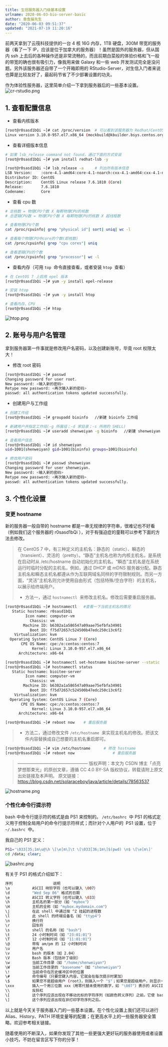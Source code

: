 ```yaml
---
title: 生信服务器入门级基本设置
urlname: 2020-06-03-bio-server-basic
author: 章鱼猫先生
date: "2020-06-03 09:51:37"
updated: "2021-07-19 11:20:16"
---
```


前两天拿到了云筏科技提供的一台 4 核 16G 内存，1TB 硬盘，300M 带宽的服务器（看了一下 IP，应该是位于加拿大的服务器）！虽然是国外的服务器，但从国内 ssh 上去后的各种操作还是非常流畅的，而且前期白菜般的体验价格和飞一般的带宽的确也很有吸引力，像我用来做 Galaxy 和一些 web 开发测试完全是没问题。另外该服务器还自带了一个开箱即用的 RStudio-Server，对生信入门者来说也算是比较友好了，最起码节省了不少部署设置的功夫。

作为体验性服务器，这里简单介绍一下拿到服务器后的一些基本设置。
![cr-rstudio.png](https://shub-1251708715.cos.ap-guangzhou.myqcloud.com/elog-cookbook-img/Fl7tAv0j29yaClshZLBsurEvzHKR.png)

## 1. 查看配置信息

- 查看内核版本

```bash
[root@r0sasd1bQi ~]# cat /proc/version  # 可以看到该服务器为 Redhat/CentOS 发行版本
Linux version 3.10.0-957.el7.x86_64 (mockbuild@kbuilder.bsys.centos.org) (gcc version 4.8.5 20150623 (Red Hat 4.8.5-36) (GCC) ) #1 SMP Thu Nov 8 23:39:32 UTC 2018
```

- 查看详细版本信息

```bash
# 如果 lsb_release command not found，通过下面的方式安装
[root@r0sasd1bQi ~]# yum install redhat-lsb -y

[root@r0sasd1bQi ~]# lsb_release -a		# 列出所有版本信息
LSB Version:    :core-4.1-amd64:core-4.1-noarch:cxx-4.1-amd64:cxx-4.1-noarch:desktop-4.1-amd64:desktop-4.1-noarch:languages-4.1-amd64:languages-4.1-noarch:printing-4.1-amd64:printing-4.1-noarch
Distributor ID: CentOS
Description:    CentOS Linux release 7.6.1810 (Core)
Release:        7.6.1810
Codename:       Core
```

- 查看 cpu 数

```bash
# 总核数 = 物理CPU个数 X 每颗物理CPU的核数
# 总逻辑CPU数 = 物理CPU个数 X 每颗物理CPU的核数 X 超线程数

# 查看物理CPU个数
cat /proc/cpuinfo| grep "physical id"| sort| uniq| wc -l

# 查看每个物理CPU中core的个数(即核数)
cat /proc/cpuinfo| grep "cpu cores"| uniq

# 查看逻辑CPU的个数
cat /proc/cpuinfo| grep "processor"| wc -l
```

- 查看内存（可用 `top`  命令直接查看，或者安装 `htop`  查看）

```bash
# 在 CentOS 7 上启用 epel 版本
[root@r0sasd1bQi ~]# yum -y install epel-release

# 安装 htop
[root@r0sasd1bQi ~]# yum -y install htop

# 查看内存、CPU
[root@r0sasd1bQi ~]# htop
```

![htop.png](https://shub-1251708715.cos.ap-guangzhou.myqcloud.com/elog-cookbook-img/FqKKMNZ9J75Qb40n5iChJmY3cSIH.png)

## 2. 账号与用户名管理

拿到服务器第一件事就是修改用户名密码，以及创建新账号，毕竟 root 权限太大！

- 修改 root 密码

```bash
[root@r0sasd1bQi ~]# passwd
Changing password for user root.
New password: <输入新的密码>
Retype new password: <再次输入新的密码>
passwd: all authentication tokens updated successfully.
```

- 创建用户与工作组

```bash
# 创建工作组
[root@r0sasd1bQi ~]# groupadd bioinfo 	//新建 bioinfo 工作组

# 新建用户并指定工作组(-g 所属组；-d 家目录；-s 所用的 SHELL)
[root@r0sasd1bQi ~]# useradd shenweiyan -g bioinfo   //新建 shenweiyan 用户并增加到 bioinfo 工作组

# 查看用户信息
[root@r0sasd1bQi ~]# id shenweiyan
uid=1001(shenweiyan) gid=1001(bioinfo) groups=1001(bioinfo)

# 修改用户密码
[root@r0sasd1bQi ~]# passwd shenweiyan
Changing password for user shenweiyan.
New password: <输入新的密码>
Retype new password: <再次输入新的密码>
passwd: all authentication tokens updated successfully.
```

## 3. 个性化设置

### 变更 hostname

新的服务器一般自带的 hostname 都是一串无规律的字符串，很难记也不好看（例如我们这个服务器的 r0sasd1bQi ），对于有强迫症的童鞋可以参考下面的方法去修改。

> 在 CentOS 7 中，有三种定义的主机名：静态的（static）、瞬态的（transient）、灵活的（pretty）。“静态”主机名也称为内核主机名，是系统在启动时从 /etc/hostname 自动初始化的主机名。“瞬态”主机名是在系统运行时临时分配的主机名，例如，通过 DHCP 或 mDNS 服务器分配。静态主机名和瞬态主机名都遵从作为互联网域名同样的字符限制规则。而另一方面，“灵活”主机名则允许使用自由形式（包括特殊/空白字符）的主机名，以展示给终端用户。
>
> - 方法一，通过 `hostnamectl`  来修改主机名。修改后需要重启服务器。

```bash
[root@r0sasd1bQi ~]# hostnamectl   #查看一下当前主机名的情况
   Static hostname: r0sasd1bQi
         Icon name: computer-vm
           Chassis: vm
        Machine ID: b6302a1a586547a09aae75efbfa34901
           Boot ID: f75d72657c524500b47edc250c13c6f2
    Virtualization: kvm
  Operating System: CentOS Linux 7 (Core)
       CPE OS Name: cpe:/o:centos:centos:7
            Kernel: Linux 3.10.0-957.el7.x86_64
      Architecture: x86-64

[root@r0sasd1bQi ~]# hostnamectl set-hostname bioitee-server --static
[root@r0sasd1bQi ~]# hostnamectl status
   Static hostname: bioitee-server
         Icon name: computer-vm
           Chassis: vm
        Machine ID: b6302a1a586547a09aae75efbfa34901
           Boot ID: f75d72657c524500b47edc250c13c6f2
    Virtualization: kvm
  Operating System: CentOS Linux 7 (Core)
       CPE OS Name: cpe:/o:centos:centos:7
            Kernel: Linux 3.10.0-957.el7.x86_64
      Architecture: x86-64

[root@r0sasd1bQi ~]# reboot now    # 重启服务器
```

> - 方法二，通过修改文件 `/etc/hostname`  来实现主机名的修改。把该文件内容替换成自己想要的主机名重启即可。

```bash
[root@r0sasd1bQi ~]# vim /etc/hostname		# 修改 hostname
[root@r0sasd1bQi ~]# reboot now    				# 重启服务器
```

> ————————————————
> 版权声明：本文为 CSDN 博主「点亮梦想那束光」的原创文章，遵循 CC 4.0 BY-SA 版权协议，转载请附上原文出处链接及本声明。
> 原文链接：<https://blog.csdn.net/solaraceboy/java/article/details/78563537>

![hostname.png](https://shub-1251708715.cos.ap-guangzhou.myqcloud.com/elog-cookbook-img/Fmcf0bFiRfvZF4V66GmwxJvEj8GG.png)

### 个性化命令行提示符

bash 中命令行提示符的格式是由 PS1 来控制的。 `/etc/bashrc`  中 PS1 的格式定义用于控制全局用户的命令行提示符样式；而针对个人用户的  PS1 设置，位于 `~/.bashrc`  中。

我自己的 PS1 定义：

```bash
PS1='\033[35;1m\u@\h \[\e[m\]\t \[\033[36;1m\]$(pwd) \n$ \[\e[m\]'
cd /data; clear;
```

![bashrc.png](https://shub-1251708715.cos.ap-guangzhou.myqcloud.com/elog-cookbook-img/FvpFQwosMTxV8Ulwu342gWjOXSkg.png)

有关于 PS1 的格式介绍如下：

```bash
序列					说明
\a			ASCII 响铃字符（也可以键入 \007）
\d			"Wed Sep 06" 格式的日期
\e			ASCII 转义字符（也可以键入 \033）
\h			主机名的第一部分（如 "mybox"）
\H			主机的全称（如 "mybox.mydomain.com"）
\j			在此 shell 中通过按 ^Z 挂起的进程数
\l			此 shell 的终端设备名（如 "ttyp4"）
\n			换行符
\r			回车符
\s			shell 的名称（如 "bash"）
\t			24 小时制时间（如 "23:01:01"）
\T			12 小时制时间（如 "11:01:01"）
\@			带有 am/pm 的 12 小时制时间
\u			用户名
\v			bash 的版本（如 2.04）
\V			Bash 版本（包括补丁级别）
\w			当前工作目录（如 "/home/shenweiyan"）
\W			当前工作目录的 "basename"（如 "shenweiyan"）
\!			当前命令在历史缓冲区中的位置
\#			命令编号（只要您键入内容，它就会在每次提示时累加）
\$			如果您不是超级用户 (root)，则插入一个 "$"；如果您是超级用户，则显示一个 "#"
\xxx		插入一个用三位数 xxx（用零代替未使用的数字，如 "\007"）表示的 ASCII 字符
\\			反斜杠
\[			这个序列应该出现在不移动光标的字符序列（如颜色转义序列）之前。它使 bash 能够正确计算自动换行。
\]			这个序列应该出现在非打印字符序列之后。
```

以上就是今天关于服务器入门的一些基本设置。在个性化设置上我们还可以进行 Alias、History、PATH 环境变量等的配置；在更高水平上的一些服务器安全策略，欢迎参考相关链接。

随着使用的不断深入，如果你发现了其他一些更强大更好玩的服务器使用或者设置小技巧，不妨在留言区写下你的分享！
